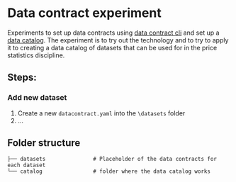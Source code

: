 # Data contract experiment

Experiments to set up data contracts using [data contract cli](https://cli.datacontract.com/) and set up a [data catalog](https://datacontract.com/examples/index.html). The experiment is to try out the technology and to try to apply it to creating a data catalog of datasets that can be used for in the price statistics discipline. 

## Steps:

### Add new dataset
1. Create a new `datacontract.yaml` into the `\datasets` folder
2. ...


## Folder structure

```
├── datasets               # Placeholder of the data contracts for each dataset
└── catalog                # folder where the data catalog works
```
